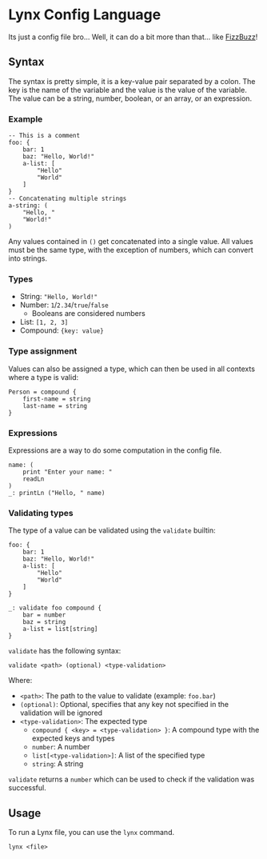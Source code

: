 # Lynx Config Language
Its just a config file bro...
Well, it can do a bit more than that... like [FizzBuzz](./examples/fizzbuzz.lynx)!

## Syntax
The syntax is pretty simple, it is a key-value pair separated by a colon. The key is the name of the variable and the value is the value of the variable. The value can be a string, number, boolean, or an array, or an expression.

### Example
```
-- This is a comment
foo: {
    bar: 1
    baz: "Hello, World!"
    a-list: [
        "Hello"
        "World"
    ]
}
-- Concatenating multiple strings
a-string: (
    "Hello, "
    "World!"
)
```
Any values contained in `()` get concatenated into a single value. All values must be the same type, with the exception of numbers, which can convert into strings.

### Types
- String: `"Hello, World!"`
- Number: `1`/`2.34`/`true`/`false`
  - Booleans are considered numbers
- List: `[1, 2, 3]`
- Compound: `{key: value}`

### Type assignment
Values can also be assigned a type, which can then be used in all contexts where a type is valid:
```
Person = compound {
    first-name = string
    last-name = string
}
```

### Expressions
Expressions are a way to do some computation in the config file.
```
name: (
    print "Enter your name: "
    readLn
)
_: printLn ("Hello, " name)
```

### Validating types
The type of a value can be validated using the `validate` builtin:
```
foo: {
    bar: 1
    baz: "Hello, World!"
    a-list: [
        "Hello"
        "World"
    ]
}

_: validate foo compound {
    bar = number
    baz = string
    a-list = list[string]
}
```

`validate` has the following syntax:
```
validate <path> (optional) <type-validation>
```

Where:
- `<path>`: The path to the value to validate (example: `foo.bar`)
- `(optional)`: Optional, specifies that any key not specified in the validation will be ignored
- `<type-validation>`: The expected type
  - `compound { <key> = <type-validation> }`: A compound type with the expected keys and types
  - `number`: A number
  - `list[<type-validation>]`: A list of the specified type
  - `string`: A string

`validate` returns a `number` which can be used to check if the validation was successful.

## Usage
To run a Lynx file, you can use the `lynx` command.
```
lynx <file>
```
